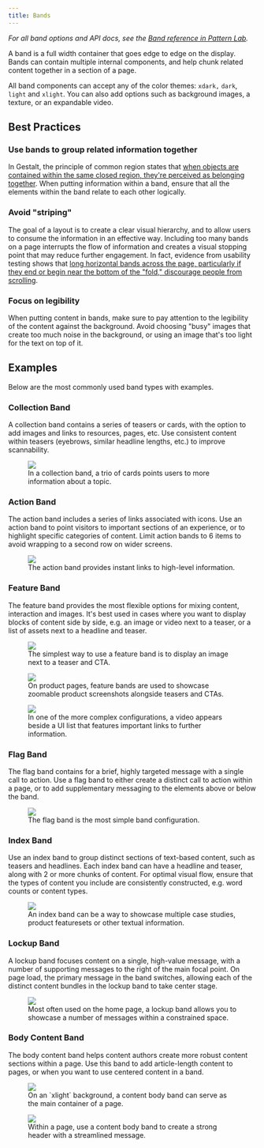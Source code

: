 ```yaml
---
title: Bands
---
```


*For all band options and API docs, see the [Band reference in Pattern Lab](/pattern-lab/?p=viewall-components-band).*

A band is a full width container that goes edge to edge on the display. Bands can contain multiple internal components, and help chunk related content together in a section of a page.

All band components can accept any of the color themes: `xdark,` `dark`, `light` and `xlight`. You can also add options such as background images, a texture, or an expandable video.

## Best Practices

### Use bands to group related information together

In Gestalt, the principle of common region states that [when objects are contained within the same closed region, they're perceived as belonging together](https://www.usertesting.com/blog/2016/02/24/gestalt-principles/). When putting information within a band, ensure that all the elements within the band relate to each other logically. 

### Avoid "striping" 

The goal of a layout is to create a clear visual hierarchy, and to allow users to consume the information in an effective way. Including too many bands on a page interrupts the flow of information and creates a visual stopping point that may reduce further engagement. In fact, evidence from usability testing shows that [long horizontal bands across the page, particularly if they end or begin near the bottom of the "fold," discourage people from scrolling](https://www.cxpartners.co.uk/our-thinking/the_myth_of_the_page_fold_evidence_from_user_testing/).

### Focus on legibility

When putting content in bands, make sure to pay attention to the legibility of the content against the background. Avoid choosing "busy" images that create too much noise in the background, or using an image that's too light for the text on top of it.

## Examples

Below are the most commonly used band types with examples.

### Collection Band

A collection band contains a series of teasers or cards, with the option to add images and links to resources, pages, etc. Use consistent content within teasers (eyebrows, similar headline lengths, etc.) to improve scannability.

<figure>

<img src="/images/docs/color_light-cards.jpg" />

<figcaption>In a collection band, a trio of cards points users to more information about a topic.</figcaption>

</figure>

### Action Band

The action band includes a series of links associated with icons. Use an action band to point visitors to important sections of an experience, or to highlight specific categories of content. Limit action bands to 6 items to avoid wrapping to a second row on wider screens.

<figure>

<img src="/images/docs/icons_action-band.jpg" />

<figcaption>The action band provides instant links to high-level information.</figcaption>

</figure>

### Feature Band

The feature band provides the most flexible options for mixing content, interaction and images. It's best used in cases where you want to display blocks of content side by side, e.g. an image or video next to a teaser, or a list of assets next to a headline and teaser. 

<figure>

<img src="/images/docs/band_feature_image-CTA.jpg" />

<figcaption>The simplest way to use a feature band is to display an image next to a teaser and CTA.</figcaption>

</figure>

<figure>

<img src="/images/docs/band_feature_zoom-CTA.jpg" />

<figcaption>On product pages, feature bands are used to showcase zoomable product screenshots alongside teasers and CTAs.</figcaption>

</figure>

<figure>

<img src="/images/docs/band_feature_video-ui-list.jpg" />

<figcaption>In one of the more complex configurations, a video appears beside a UI list that features important links to further information.</figcaption>

</figure>

### Flag Band

The flag band contains for a brief, highly targeted message with a single call to action. Use a flag band to either create a distinct call to action within a page, or to add supplementary messaging to the elements above or below the band.

<figure>

<img src="/images/docs/color_band_xdark.jpg" />

<figcaption>The flag band is the most simple band configuration.</figcaption>

</figure>

### Index Band

Use an index band to group distinct sections of text-based content, such as teasers and headlines. Each index band can have a headline and teaser, along with 2 or more chunks of content. For optimal visual flow, ensure that the types of content you include are consistently constructed, e.g. word counts or content types.

<figure>

<img src="/images/docs/band_index.jpg" />

<figcaption>An index band can be a way to showcase multiple case studies, product featuresets or other textual information. </figcaption>

</figure>

### Lockup Band

A lockup band focuses content on a single, high-value message, with a number of supporting messages to the right of the main focal point. On page load, the primary message in the band switches, allowing each of the distinct content bundles in the lockup band to take center stage.

<figure>

<img src="/images/docs/band_lockup.jpg" />

<figcaption>Most often used on the home page, a lockup band allows you to showcase a number of messages within a constrained space.</figcaption>

</figure>

### Body Content Band

The body content band helps content authors create more robust content sections within a page. Use this band to add article-length content to pages, or when you want to use centered content in a band.

<figure>

<img src="/images/docs/band_content-body-article.jpg" />

<figcaption>On an `xlight` background, a content body band can serve as the main container of a page.</figcaption>

</figure>

<figure>

<img src="/images/docs/band_content-body-hero.jpg" />

<figcaption>Within a page, use a content body band to create a strong header with a streamlined message.</figcaption>

</figure>

